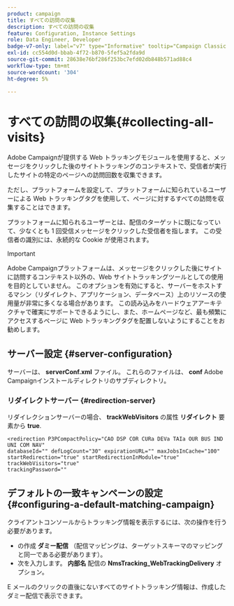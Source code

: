 ```yaml
---
product: campaign
title: すべての訪問の収集
description: すべての訪問の収集
feature: Configuration, Instance Settings
role: Data Engineer, Developer
badge-v7-only: label="v7" type="Informative" tooltip="Campaign Classic v7 にのみ適用されます"
exl-id: cc554d0d-bbab-4f72-b870-5fef5a2fda9d
source-git-commit: 28638e76bf286f253bc7efd02db848b571ad88c4
workflow-type: tm+mt
source-wordcount: '304'
ht-degree: 5%

---
```


# すべての訪問の収集{#collecting-all-visits}

Adobe Campaignが提供する Web トラッキングモジュールを使用すると、メッセージをクリックした後のサイトトラッキングのコンテキストで、受信者が実行したサイトの特定のページへの訪問回数を収集できます。

ただし、プラットフォームを設定して、プラットフォームに知られているユーザーによる Web トラッキングタグを使用して、ページに対するすべての訪問を収集することはできます。

プラットフォームに知られるユーザーとは、配信のターゲットに既になっていて、少なくとも 1 回受信メッセージをクリックした受信者を指します。 この受信者の識別には、永続的な Cookie が使用されます。

>[!IMPORTANT]
>
>Adobe Campaignプラットフォームは、メッセージをクリックした後にサイトに訪問するコンテキスト以外の、Web サイトトラッキングツールとしての使用を目的としていません。 このオプションを有効にすると、サーバーをホストするマシン（リダイレクト、アプリケーション、データベース）上のリソースの使用量が非常に多くなる場合があります。 この読み込みをハードウェアアーキテクチャで確実にサポートできるようにし、また、ホームページなど、最も頻繁にアクセスするページに Web トラッキングタグを配置しないようにすることをお勧めします。

## サーバー設定 {#server-configuration}

サーバーは、 **serverConf.xml** ファイル。 これらのファイルは、 **conf** Adobe Campaignインストールディレクトリのサブディレクトリ。

### リダイレクトサーバー {#redirection-server}

リダイレクションサーバーの場合、 **trackWebVisitors** の属性 **リダイレクト** 要素から **true**.

```
<redirection P3PCompactPolicy="CAO DSP COR CURa DEVa TAIa OUR BUS IND UNI COM NAV"
databaseId="" defLogCount="30" expirationURL="" maxJobsInCache="100"
startRedirection="true" startRedirectionInModule="true" trackWebVisitors="true"
trackingPassword=""
```

## デフォルトの一致キャンペーンの設定 {#configuring-a-default-matching-campaign}

クライアントコンソールからトラッキング情報を表示するには、次の操作を行う必要があります。

* の作成 **ダミー配信** （配信マッピングは、ターゲットスキーマのマッピングと同一である必要があります）。
* 次を入力します。 **内部名** 配信の **NmsTracking_WebTrackingDelivery** オプション。

E メールのクリックの直後にないすべてのサイトトラッキング情報は、作成したダミー配信で表示できます。
